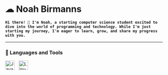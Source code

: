 # ☁ Noah Birmanns

**`Hi there! 👋 I'm Noah, a starting computer science student excited to dive into the world of programming and technology. While I'm just starting my journey, I'm eager to learn, grow, and share my progress with you.`**

---

### 🧰 Languages and Tools

<img align="left" alt="Java" width="30px" style="padding-right:10px;" src="https://cdn.jsdelivr.net/gh/devicons/devicon/icons/java/java-original.svg"/>
<img align="left" alt="Linux" width="30px" style="padding-right:10px;" src="https://cdn.jsdelivr.net/gh/devicons/devicon/icons/linux/linux-original.svg" />

